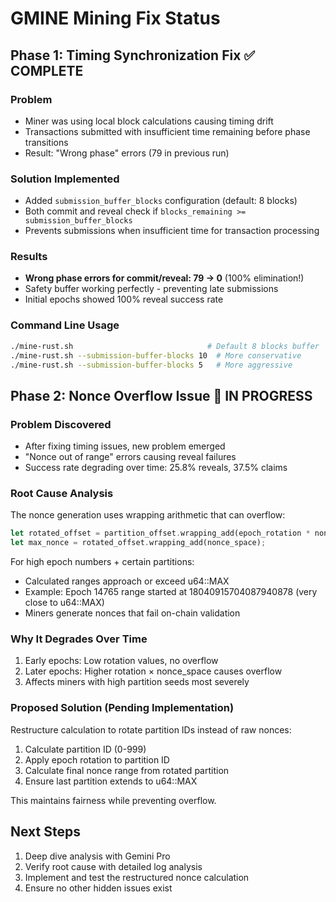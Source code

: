 # GMINE Mining Fix Status

## Phase 1: Timing Synchronization Fix ✅ COMPLETE

### Problem
- Miner was using local block calculations causing timing drift
- Transactions submitted with insufficient time remaining before phase transitions
- Result: "Wrong phase" errors (79 in previous run)

### Solution Implemented
- Added `submission_buffer_blocks` configuration (default: 8 blocks)
- Both commit and reveal check if `blocks_remaining >= submission_buffer_blocks`
- Prevents submissions when insufficient time for transaction processing

### Results
- **Wrong phase errors for commit/reveal: 79 → 0** (100% elimination!)
- Safety buffer working perfectly - preventing late submissions
- Initial epochs showed 100% reveal success rate

### Command Line Usage
```bash
./mine-rust.sh                              # Default 8 blocks buffer
./mine-rust.sh --submission-buffer-blocks 10  # More conservative
./mine-rust.sh --submission-buffer-blocks 5   # More aggressive
```

## Phase 2: Nonce Overflow Issue 🔧 IN PROGRESS

### Problem Discovered
- After fixing timing issues, new problem emerged
- "Nonce out of range" errors causing reveal failures
- Success rate degrading over time: 25.8% reveals, 37.5% claims

### Root Cause Analysis
The nonce generation uses wrapping arithmetic that can overflow:

```rust
let rotated_offset = partition_offset.wrapping_add(epoch_rotation * nonce_space);
let max_nonce = rotated_offset.wrapping_add(nonce_space);
```

For high epoch numbers + certain partitions:
- Calculated ranges approach or exceed u64::MAX
- Example: Epoch 14765 range started at 18040915704087940878 (very close to u64::MAX)
- Miners generate nonces that fail on-chain validation

### Why It Degrades Over Time
1. Early epochs: Low rotation values, no overflow
2. Later epochs: Higher rotation × nonce_space causes overflow
3. Affects miners with high partition seeds most severely

### Proposed Solution (Pending Implementation)
Restructure calculation to rotate partition IDs instead of raw nonces:
1. Calculate partition ID (0-999)
2. Apply epoch rotation to partition ID
3. Calculate final nonce range from rotated partition
4. Ensure last partition extends to u64::MAX

This maintains fairness while preventing overflow.

## Next Steps
1. Deep dive analysis with Gemini Pro
2. Verify root cause with detailed log analysis
3. Implement and test the restructured nonce calculation
4. Ensure no other hidden issues exist